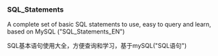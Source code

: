 ### SQL_Statements
A complete set of basic SQL statements to use, easy to query and learn, based on MySQL ("SQL_Statements_EN")  

SQL基本语句使用大全，方便查询和学习，基于mySQL("SQL语句")  
